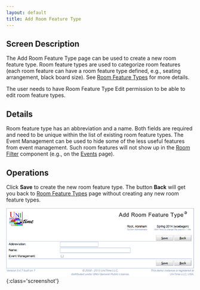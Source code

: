 ```yaml
---
layout: default
title: Add Room Feature Type
---
```



## Screen Description


 The Add Room Feature Type page can be used to create a new room feature type. Room feature types are used to categorize room features (each room feature can have a room feature type defined, e.g., seating arrangement, black board size). See [Room Feature Types](room-feature-types) for more details.


 The user needs to have Room Feature Type Edit permission to be able to edit room feature types.

## Details


 Room feature type has an abbreviation and a name. Both fields are required and need to be unique within the list of existing room feature types. The Event Management can be used to hide some of the less useful features from event management. Such room features will not show up in the [Room Filter](events-room-filter) component (e.g., on the [Events](events) page).

## Operations


 Click **Save** to create the new room feature type. The button **Back** will get you back to [Room Feature Types](room-feature-types) page without creating any new room feature types.


![Add Room Feature Type](images/add-room-feature-type-1.png){:class='screenshot'}
